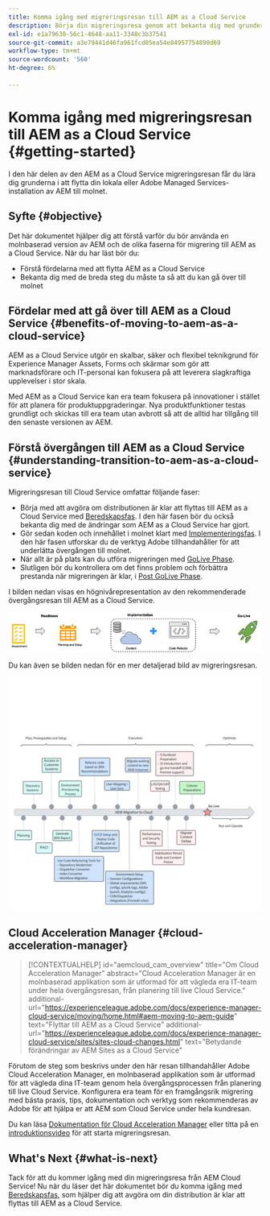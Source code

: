 ```yaml
---
title: Komma igång med migreringsresan till AEM as a Cloud Service
description: Börja din migreringsresa genom att bekanta dig med grunderna i att gå över till AEM as a Cloud Service
exl-id: e1a79630-56c1-4648-aa11-3348c3b37541
source-git-commit: a3e79441d46fa961fcd05ea54e84957754890d69
workflow-type: tm+mt
source-wordcount: '560'
ht-degree: 6%

---
```


# Komma igång med migreringsresan till AEM as a Cloud Service {#getting-started}

I den här delen av den AEM as a Cloud Service migreringsresan får du lära dig grunderna i att flytta din lokala eller Adobe Managed Services-installation av AEM till molnet.

## Syfte {#objective}

Det här dokumentet hjälper dig att förstå varför du bör använda en molnbaserad version av AEM och de olika faserna för migrering till AEM as a Cloud Service. När du har läst bör du:

* Förstå fördelarna med att flytta AEM as a Cloud Service
* Bekanta dig med de breda steg du måste ta så att du kan gå över till molnet

## Fördelar med att gå över till AEM as a Cloud Service {#benefits-of-moving-to-aem-as-a-cloud-service}

AEM as a Cloud Service utgör en skalbar, säker och flexibel teknikgrund för Experience Manager Assets, Forms och skärmar som gör att marknadsförare och IT-personal kan fokusera på att leverera slagkraftiga upplevelser i stor skala.

Med AEM as a Cloud Service kan era team fokusera på innovationer i stället för att planera för produktuppgraderingar. Nya produktfunktioner testas grundligt och skickas till era team utan avbrott så att de alltid har tillgång till den senaste versionen av AEM.

## Förstå övergången till AEM as a Cloud Service {#understanding-transition-to-aem-as-a-cloud-service}

Migreringsresan till Cloud Service omfattar följande faser:

* Börja med att avgöra om distributionen är klar att flyttas till AEM as a Cloud Service med [Beredskapsfas](/help/journey-migration/readiness.md). I den här fasen bör du också bekanta dig med de ändringar som AEM as a Cloud Service har gjort.
* Gör sedan koden och innehållet i molnet klart med [Implementeringsfas](/help/journey-migration/implementation.md). I den här fasen utforskar du de verktyg Adobe tillhandahåller för att underlätta övergången till molnet.
* När allt är på plats kan du utföra migreringen med [GoLive Phase](/help/journey-migration/go-live.md).
* Slutligen bör du kontrollera om det finns problem och förbättra prestanda när migreringen är klar, i [Post GoLive Phase](/help/journey-migration/post-go-live.md).

I bilden nedan visas en högnivårepresentation av den rekommenderade övergångsresan till AEM as a Cloud Service.

![bild](/help/journey-migration/assets/move-aemcloud-process.png)

Du kan även se bilden nedan för en mer detaljerad bild av migreringsresan.

![bild](/help/journey-migration/assets/migration-process.png)

## Cloud Acceleration Manager {#cloud-acceleration-manager}

>[!CONTEXTUALHELP]
>id="aemcloud_cam_overview"
>title="Om Cloud Acceleration Manager"
>abstract="Cloud Acceleration Manager är en molnbaserad applikation som är utformad för att vägleda era IT-team under hela övergångsresan, från planering till live Cloud Service."
>additional-url="https://experienceleague.adobe.com/docs/experience-manager-cloud-service/moving/home.html#aem-moving-to-aem-guide" text="Flyttar till AEM as a Cloud Service"
>additional-url="https://experienceleague.adobe.com/docs/experience-manager-cloud-service/sites/sites-cloud-changes.html" text="Betydande förändringar av AEM Sites as a Cloud Service"

Förutom de steg som beskrivs under den här resan tillhandahåller Adobe Cloud Acceleration Manager, en molnbaserad applikation som är utformad för att vägleda dina IT-team genom hela övergångsprocessen från planering till live Cloud Service. Konfigurera era team för en framgångsrik migrering med bästa praxis, tips, dokumentation och verktyg som rekommenderas av Adobe för att hjälpa er att AEM som Cloud Service under hela kundresan.

Du kan läsa [Dokumentation för Cloud Acceleration Manager](/help/journey-migration/cloud-acceleration-manager/using-cam/getting-started-cam.md) eller titta på en [introduktionsvideo](https://experienceleague.adobe.com/?launch=ExperienceManager-A-1-2021.1.migration&amp;recommended=ExperienceManager-A-1-2021.1.migration&amp;lang=en#dashboard/learning) för att starta migreringsresan.

## What&#39;s Next {#what-is-next}

Tack för att du kommer igång med din migreringsresa från AEM Cloud Service! Nu när du läser det här dokumentet bör du komma igång med [Beredskapsfas](/help/journey-migration/readiness.md), som hjälper dig att avgöra om din distribution är klar att flyttas till AEM as a Cloud Service.
